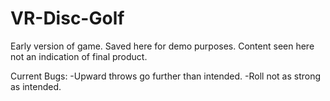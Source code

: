 # VR-Disc-Golf

Early version of game. Saved here for demo purposes. Content seen here not an indication of final product.

Current Bugs:
    -Upward throws go further than intended.
    -Roll not as strong as intended.
